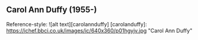 ## Carol Ann Duffy (1955-)
Reference-style: 
![alt text][carolannduffy]
[carolanduffy]: https://ichef.bbci.co.uk/images/ic/640x360/p01hgyjv.jpg "Carol Ann Duffy"
